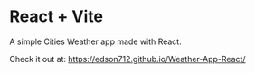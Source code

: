 # React + Vite

A simple Cities Weather app made with React.

Check it out at: https://edson712.github.io/Weather-App-React/
